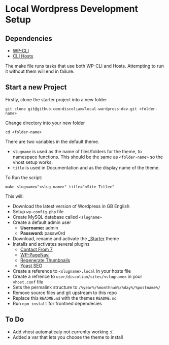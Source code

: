 # Local Wordpress Development Setup

## Dependencies

* [WP-CLI](http://wp-cli.org/)
* [CLI Hosts](https://github.com/alphabetum/hosts)

The make file runs tasks that use both WP-CLI and Hosts. Attempting to run it without them will end in failure.

## Start a new Project

Firstly, clone the starter project into a new folder

`git clone git@github.com:discoliam/local-wordpress-dev.git <folder-name>`

Change directory into your new folder 

`cd <folder-name>`

There are two variables in the default theme.

* `slugname` is used as the name of files/folders for the theme, to namespace functions. This should be the same as `<folder-name>` so the vhost setup works. 
* `title` is used in Documentation and as the display name of the theme.

To Run the script:

`make slugname="<slug-name>" title="<Site Title>"`

This will:

* Download the latest version of Wordpress in GB English
* Setup `wp-config.php` file
* Create MySQL database called `<slugname>`
* Create a default admin user
    * **Username:** admin 
    * **Password:** passw0rd
* Download, rename and activate the [_Starter](https://github.com/discoliam/_starter) theme
* Installs and activates several plugins
    * [Contact From 7](http://contactform7.com/)
    * [WP-PageNavi](https://en-gb.wordpress.org/plugins/wp-pagenavi/)
    * [Regenerate Thumbnails](https://en-gb.wordpress.org/plugins/regenerate-thumbnails/)
    * [Yoast SEO](https://en-gb.wordpress.org/plugins/wordpress-seo/)
* Create a reference to `<slugname>.local` in your hosts file
* Create a refrence to `user/discoliam/sites/<slugname>` in your `vhost.conf` file
* Sets the permalink structure to `/%year%/%monthnum%/%day%/%postname%/`
* Remove source files and git upstream to this repo
* Replace this `README.md` with the themes `README.md`
* Run `npm install` for frontned dependecies


## To Do
* Add vhost automaticaly not currenlty working :( 
* Added a var that lets you choose the theme to install

